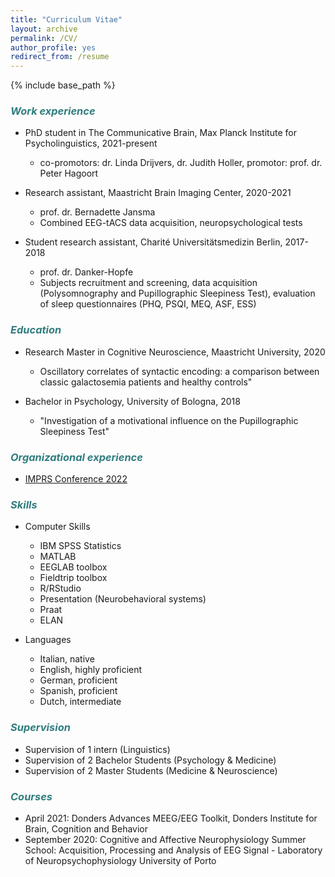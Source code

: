 ```yaml
---
title: "Curriculum Vitae"
layout: archive
permalink: /CV/
author_profile: yes
redirect_from: /resume
---
```


{% include base_path %}


### <span style="color: #307D7E"> _Work experience_ </span>

* PhD student in The Communicative Brain, Max Planck Institute for Psycholinguistics, 2021-present
  + co-promotors: dr. Linda Drijvers, dr. Judith Holler, promotor: prof. dr. Peter Hagoort
  
* Research assistant, Maastricht Brain Imaging Center, 2020-2021
  + prof. dr. Bernadette Jansma
  + Combined EEG-tACS data acquisition, neuropsychological tests

* Student research assistant, Charité Universitätsmedizin Berlin, 2017-2018
  + prof. dr. Danker-Hopfe
  + Subjects recruitment and screening, data acquisition (Polysomnography and Pupillographic Sleepiness Test), evaluation of sleep questionnaires (PHQ, PSQI, MEQ, ASF, ESS)


### <span style="color: #307D7E"> _Education_ </span>

* Research Master in Cognitive Neuroscience, Maastricht University, 2020
  + Oscillatory correlates of syntactic encoding: a comparison between classic galactosemia patients and healthy controls"

* Bachelor in Psychology, University of Bologna, 2018
  + "Investigation of a motivational influence on the Pupillographic Sleepiness Test" 
  
### <span style="color: #307D7E"> _Organizational experience_ </span>
* [IMPRS Conference 2022](https://www.mpi.nl/imprs-conference)

### <span style="color: #307D7E"> _Skills_ </span>

* Computer Skills
  + IBM SPSS Statistics
  + MATLAB
  + EEGLAB toolbox
  + Fieldtrip toolbox
  + R/RStudio
  + Presentation (Neurobehavioral systems)
  + Praat 
  + ELAN
  
* Languages 
  + Italian, native 
  + English, highly proficient
  + German, proficient
  + Spanish, proficient
  + Dutch, intermediate 

### <span style="color: #307D7E"> _Supervision_ </span>

* Supervision of 1 intern (Linguistics)
* Supervision of 2 Bachelor Students (Psychology & Medicine)
* Supervision of 2 Master Students (Medicine & Neuroscience) 

### <span style="color: #307D7E"> *Courses* </span>

* April 2021: Donders Advances MEEG/EEG Toolkit, Donders Institute for Brain, Cognition and Behavior
* September 2020: Cognitive and Affective Neurophysiology Summer School: Acquisition, Processing and Analysis of EEG Signal - Laboratory of Neuropsychophysiology University of Porto
